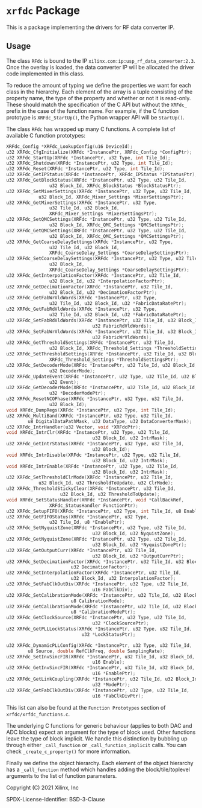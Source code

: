 # `xrfdc` Package

This is a package implementing the drivers for RF data converter IP.

## Usage

The class `RFdc` is bound to the IP `xilinx.com:ip:usp_rf_data_converter:2.3`.
Once the overlay is loaded, the data converter IP will be allocated the driver
code implemented in this class.

To reduce the amount of typing we define the properties we want for each
class in the hierarchy. Each element of the array is a tuple consisting of
the property name, the type of the property and whether or not it is
read-only. These should match the specification of the C API but without the
`XRFdc_` prefix in the case of the function name. For example,
if the C function prototype is `XRFdc_StartUp()`, the Python wrapper API will
be `StartUp()`.

The class `RFdc` has wrapped up many C functions.
A complete list of available C function prototypes:

```c
XRFdc_Config *XRFdc_LookupConfig(u16 DeviceId);
u32 XRFdc_CfgInitialize(XRFdc *InstancePtr, XRFdc_Config *ConfigPtr);
u32 XRFdc_StartUp(XRFdc *InstancePtr, u32 Type, int Tile_Id);
u32 XRFdc_Shutdown(XRFdc *InstancePtr, u32 Type, int Tile_Id);
u32 XRFdc_Reset(XRFdc *InstancePtr, u32 Type, int Tile_Id);
u32 XRFdc_GetIPStatus(XRFdc *InstancePtr, XRFdc_IPStatus *IPStatusPtr);
u32 XRFdc_GetBlockStatus(XRFdc *InstancePtr, u32 Type, u32 Tile_Id,
				u32 Block_Id, XRFdc_BlockStatus *BlockStatusPtr);
u32 XRFdc_SetMixerSettings(XRFdc *InstancePtr, u32 Type, u32 Tile_Id,
			u32 Block_Id, XRFdc_Mixer_Settings *MixerSettingsPtr);
u32 XRFdc_GetMixerSettings(XRFdc *InstancePtr, u32 Type,
				u32 Tile_Id, u32 Block_Id,
				XRFdc_Mixer_Settings *MixerSettingsPtr);
u32 XRFdc_SetQMCSettings(XRFdc *InstancePtr, u32 Type, u32 Tile_Id,
				u32 Block_Id, XRFdc_QMC_Settings *QMCSettingsPtr);
u32 XRFdc_GetQMCSettings(XRFdc *InstancePtr, u32 Type, u32 Tile_Id,
				u32 Block_Id, XRFdc_QMC_Settings *QMCSettingsPtr);
u32 XRFdc_GetCoarseDelaySettings(XRFdc *InstancePtr, u32 Type,
				u32 Tile_Id, u32 Block_Id,
				XRFdc_CoarseDelay_Settings *CoarseDelaySettingsPtr);
u32 XRFdc_SetCoarseDelaySettings(XRFdc *InstancePtr, u32 Type, u32 Tile_Id,
				u32 Block_Id,
				XRFdc_CoarseDelay_Settings *CoarseDelaySettingsPtr);
u32 XRFdc_GetInterpolationFactor(XRFdc *InstancePtr, u32 Tile_Id,
				u32 Block_Id, u32 *InterpolationFactorPtr);
u32 XRFdc_GetDecimationFactor(XRFdc *InstancePtr, u32 Tile_Id,
				u32 Block_Id, u32 *DecimationFactorPtr);
u32 XRFdc_GetFabWrVldWords(XRFdc *InstancePtr, u32 Type,
				u32 Tile_Id, u32 Block_Id, u32 *FabricDataRatePtr);
u32 XRFdc_GetFabRdVldWords(XRFdc *InstancePtr, u32 Type,
				u32 Tile_Id, u32 Block_Id, u32 *FabricDataRatePtr);
u32 XRFdc_SetFabRdVldWords(XRFdc *InstancePtr, u32 Tile_Id, u32 Block_Id,
								u32 FabricRdVldWords);
u32 XRFdc_SetFabWrVldWords(XRFdc *InstancePtr, u32 Tile_Id, u32 Block_Id,
								u32 FabricWrVldWords);
u32 XRFdc_GetThresholdSettings(XRFdc *InstancePtr, u32 Tile_Id,
				u32 Block_Id, XRFdc_Threshold_Settings *ThresholdSettingsPtr);
u32 XRFdc_SetThresholdSettings(XRFdc *InstancePtr, u32 Tile_Id, u32 Block_Id,
				XRFdc_Threshold_Settings *ThresholdSettingsPtr);
u32 XRFdc_SetDecoderMode(XRFdc *InstancePtr, u32 Tile_Id, u32 Block_Id,
				u32 DecoderMode);
u32 XRFdc_UpdateEvent(XRFdc *InstancePtr, u32 Type, u32 Tile_Id, u32 Block_Id,
				u32 Event);
u32 XRFdc_GetDecoderMode(XRFdc *InstancePtr, u32 Tile_Id, u32 Block_Id,
				u32 *DecoderModePtr);
u32 XRFdc_ResetNCOPhase(XRFdc *InstancePtr, u32 Type, u32 Tile_Id,
				u32 Block_Id);
void XRFdc_DumpRegs(XRFdc *InstancePtr, u32 Type, int Tile_Id);
u32 XRFdc_MultiBand(XRFdc *InstancePtr, u32 Type, u32 Tile_Id,
		u8 DigitalDataPathMask, u32 DataType, u32 DataConverterMask);
u32 XRFdc_IntrHandler(u32 Vector, void *XRFdcPtr);
void XRFdc_IntrClr(XRFdc *InstancePtr, u32 Type, u32 Tile_Id,
								u32 Block_Id, u32 IntrMask);
u32 XRFdc_GetIntrStatus(XRFdc *InstancePtr, u32 Type, u32 Tile_Id,
								u32 Block_Id);
void XRFdc_IntrDisable(XRFdc *InstancePtr, u32 Type, u32 Tile_Id,
								u32 Block_Id, u32 IntrMask);
void XRFdc_IntrEnable(XRFdc *InstancePtr, u32 Type, u32 Tile_Id,
								u32 Block_Id, u32 IntrMask);
u32 XRFdc_SetThresholdClrMode(XRFdc *InstancePtr, u32 Tile_Id,
			u32 Block_Id, u32 ThresholdToUpdate, u32 ClrMode);
u32 XRFdc_ThresholdStickyClear(XRFdc *InstancePtr, u32 Tile_Id,
					u32 Block_Id, u32 ThresholdToUpdate);
void XRFdc_SetStatusHandler(XRFdc *InstancePtr, void *CallBackRef,
				XRFdc_StatusHandler FunctionPtr);
u32 XRFdc_SetupFIFO(XRFdc *InstancePtr, u32 Type, int Tile_Id, u8 Enable);
u32 XRFdc_GetFIFOStatus(XRFdc *InstancePtr, u32 Type,
				u32 Tile_Id, u8 *EnablePtr);
u32 XRFdc_SetNyquistZone(XRFdc *InstancePtr, u32 Type, u32 Tile_Id,
								u32 Block_Id, u32 NyquistZone);
u32 XRFdc_GetNyquistZone(XRFdc *InstancePtr, u32 Type, u32 Tile_Id,
								u32 Block_Id, u32 *NyquistZonePtr);
u32 XRFdc_GetOutputCurr(XRFdc *InstancePtr, u32 Tile_Id,
								u32 Block_Id, u32 *OutputCurrPtr);
u32 XRFdc_SetDecimationFactor(XRFdc *InstancePtr, u32 Tile_Id, u32 Block_Id,
						u32 DecimationFactor);
u32 XRFdc_SetInterpolationFactor(XRFdc *InstancePtr, u32 Tile_Id, 
						u32 Block_Id, u32 InterpolationFactor);
u32 XRFdc_SetFabClkOutDiv(XRFdc *InstancePtr, u32 Type, u32 Tile_Id,
								u16 FabClkDiv);
u32 XRFdc_SetCalibrationMode(XRFdc *InstancePtr, u32 Tile_Id, u32 Block_Id,
						u8 CalibrationMode);
u32 XRFdc_GetCalibrationMode(XRFdc *InstancePtr, u32 Tile_Id, u32 Block_Id,
						u8 *CalibrationModePtr);
u32 XRFdc_GetClockSource(XRFdc *InstancePtr, u32 Type, u32 Tile_Id,
								u32 *ClockSourcePtr);
u32 XRFdc_GetPLLLockStatus(XRFdc *InstancePtr, u32 Type, u32 Tile_Id,
							u32 *LockStatusPtr);

u32 XRFdc_DynamicPLLConfig(XRFdc *InstancePtr, u32 Type, u32 Tile_Id,
		u8 Source, double RefClkFreq, double SamplingRate);
u32 XRFdc_SetInvSincFIR(XRFdc *InstancePtr, u32 Tile_Id, u32 Block_Id,
								u16 Enable);
u32 XRFdc_GetInvSincFIR(XRFdc *InstancePtr, u32 Tile_Id, u32 Block_Id,
								u16 *EnablePtr);
u32 XRFdc_GetLinkCoupling(XRFdc *InstancePtr, u32 Tile_Id, u32 Block_Id,
								u32 *ModePtr);
u32 XRFdc_GetFabClkOutDiv(XRFdc *InstancePtr, u32 Type, u32 Tile_Id,
								u16 *FabClkDivPtr);
```

This list can also be found at the `Function Prototypes` section of 
`xrfdc/xrfdc_functions.c`.

The underlying C functions for generic behaviour (applies to both DAC
and ADC blocks) expect an argument for the type of block used.
Other functions leave the type of block implicit. We handle this distinction
by bubbling up through either `_call_function` or `_call_function_implicit`
calls. You can check `_create_c_property()` for more information.

Finally we define the object hierarchy. Each element of the object
hierarchy has a `_call_function` method which handles adding the
block/tile/toplevel arguments to the list of function parameters.

Copyright (C) 2021 Xilinx, Inc

SPDX-License-Identifier: BSD-3-Clause
